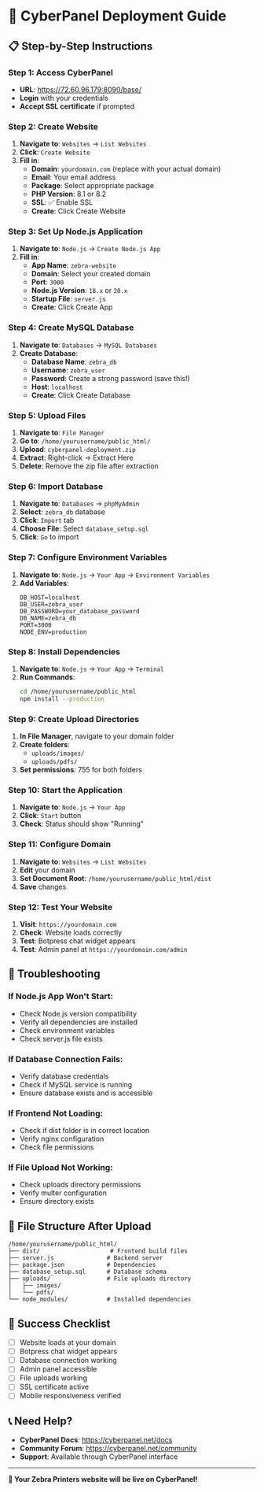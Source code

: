 # 🚀 CyberPanel Deployment Guide

## 📋 **Step-by-Step Instructions**

### **Step 1: Access CyberPanel**
- **URL**: https://72.60.96.179:8090/base/
- **Login** with your credentials
- **Accept SSL certificate** if prompted

### **Step 2: Create Website**
1. **Navigate to**: `Websites` → `List Websites`
2. **Click**: `Create Website`
3. **Fill in**:
   - **Domain**: `yourdomain.com` (replace with your actual domain)
   - **Email**: Your email address
   - **Package**: Select appropriate package
   - **PHP Version**: 8.1 or 8.2
   - **SSL**: ✅ Enable SSL
   - **Create**: Click Create Website

### **Step 3: Set Up Node.js Application**
1. **Navigate to**: `Node.js` → `Create Node.js App`
2. **Fill in**:
   - **App Name**: `zebra-website`
   - **Domain**: Select your created domain
   - **Port**: `3000`
   - **Node.js Version**: `18.x` or `20.x`
   - **Startup File**: `server.js`
   - **Create**: Click Create App

### **Step 4: Create MySQL Database**
1. **Navigate to**: `Databases` → `MySQL Databases`
2. **Create Database**:
   - **Database Name**: `zebra_db`
   - **Username**: `zebra_user`
   - **Password**: Create a strong password (save this!)
   - **Host**: `localhost`
   - **Create**: Click Create Database

### **Step 5: Upload Files**
1. **Navigate to**: `File Manager`
2. **Go to**: `/home/yourusername/public_html/`
3. **Upload**: `cyberpanel-deployment.zip`
4. **Extract**: Right-click → Extract Here
5. **Delete**: Remove the zip file after extraction

### **Step 6: Import Database**
1. **Navigate to**: `Databases` → `phpMyAdmin`
2. **Select**: `zebra_db` database
3. **Click**: `Import` tab
4. **Choose File**: Select `database_setup.sql`
5. **Click**: `Go` to import

### **Step 7: Configure Environment Variables**
1. **Navigate to**: `Node.js` → `Your App` → `Environment Variables`
2. **Add Variables**:
   ```
   DB_HOST=localhost
   DB_USER=zebra_user
   DB_PASSWORD=your_database_password
   DB_NAME=zebra_db
   PORT=3000
   NODE_ENV=production
   ```

### **Step 8: Install Dependencies**
1. **Navigate to**: `Node.js` → `Your App` → `Terminal`
2. **Run Commands**:
   ```bash
   cd /home/yourusername/public_html
   npm install --production
   ```

### **Step 9: Create Upload Directories**
1. **In File Manager**, navigate to your domain folder
2. **Create folders**:
   - `uploads/images/`
   - `uploads/pdfs/`
3. **Set permissions**: 755 for both folders

### **Step 10: Start the Application**
1. **Navigate to**: `Node.js` → `Your App`
2. **Click**: `Start` button
3. **Check**: Status should show "Running"

### **Step 11: Configure Domain**
1. **Navigate to**: `Websites` → `List Websites`
2. **Edit** your domain
3. **Set Document Root**: `/home/yourusername/public_html/dist`
4. **Save** changes

### **Step 12: Test Your Website**
1. **Visit**: `https://yourdomain.com`
2. **Check**: Website loads correctly
3. **Test**: Botpress chat widget appears
4. **Test**: Admin panel at `https://yourdomain.com/admin`

## 🔧 **Troubleshooting**

### **If Node.js App Won't Start:**
- Check Node.js version compatibility
- Verify all dependencies are installed
- Check environment variables
- Check server.js file exists

### **If Database Connection Fails:**
- Verify database credentials
- Check if MySQL service is running
- Ensure database exists and is accessible

### **If Frontend Not Loading:**
- Check if dist folder is in correct location
- Verify nginx configuration
- Check file permissions

### **If File Upload Not Working:**
- Check uploads directory permissions
- Verify multer configuration
- Ensure directory exists

## 📁 **File Structure After Upload**
```
/home/yourusername/public_html/
├── dist/                    # Frontend build files
├── server.js               # Backend server
├── package.json            # Dependencies
├── database_setup.sql      # Database schema
├── uploads/                # File uploads directory
│   ├── images/
│   └── pdfs/
└── node_modules/           # Installed dependencies
```

## 🎯 **Success Checklist**
- [ ] Website loads at your domain
- [ ] Botpress chat widget appears
- [ ] Database connection working
- [ ] Admin panel accessible
- [ ] File uploads working
- [ ] SSL certificate active
- [ ] Mobile responsiveness verified

## 📞 **Need Help?**
- **CyberPanel Docs**: https://cyberpanel.net/docs
- **Community Forum**: https://cyberpanel.net/community
- **Support**: Available through CyberPanel interface

---

**🎉 Your Zebra Printers website will be live on CyberPanel!**

